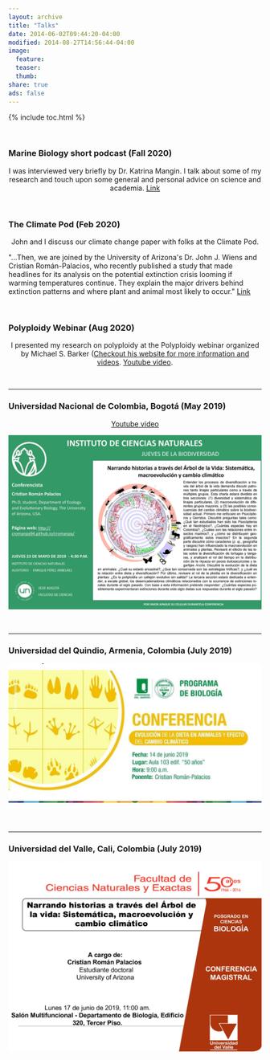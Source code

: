 ```yaml
---
layout: archive
title: "Talks"
date: 2014-06-02T09:44:20-04:00
modified: 2014-08-27T14:56:44-04:00
image:
  feature:
  teaser:
  thumb:
share: true
ads: false
---
```



{% include toc.html %}

&nbsp;

### Marine Biology short podcast (Fall 2020)

<p align="center">
I was interviewed very briefly by Dr. Katrina Mangin. I talk about some of my research and touch upon some general and personal advice on science and academia. <a href="https://soundcloud.com/user-669368828/ecol-170c3-mangin-christian-roman-palacios-podcast">Link</a>
</p>

&nbsp;
&nbsp;
&nbsp;
&nbsp;

### The Climate Pod (Feb 2020)
<p align="center">
John and I discuss our climate change paper with folks at the Climate Pod.

"...Then, we are joined by the University of Arizona's Dr. John J. Wiens and Cristian Román-Palacios, who recently published a study that made headlines for its analysis on the  potential extinction crisis looming if warming temperatures continue. They explain the major drivers behind extinction patterns and where plant and animal most likely to occur." <a href="https://theclimatepod.libsyn.com/new-record-temperatures-and-the-looming-extinction-crisis-w-washington-posts-matthew-cappucci-and-university-of-arizonas-dr-john-j-wiens-and-cristian-romn-palacios">Link</a>
</p>

&nbsp;
&nbsp;
&nbsp;
&nbsp;

### Polyploidy Webinar (Aug 2020)

<p align="center">
I presented my research on polyploidy at the Polyploidy webinar organized by Michael S. Barker (<a href="https://www.barkerlab.net/">Checkout his website for more information and videos</a>. <a href="https://www.youtube.com/watch?v=2PD7c-cyCQY">Youtube video</a>.
</p>

&nbsp;
&nbsp;
&nbsp;
&nbsp;

______

### Universidad Nacional de Colombia, Bogotá (May 2019)

<p align="center">
<a href="https://www.youtube.com/watch?v=lwHcw65gxI0">Youtube video</a>
</p>


![ICN](ICN_Talk_2019.jpg)

&nbsp;
&nbsp;
&nbsp;
&nbsp;


______

### Universidad del Quindio, Armenia, Colombia (July 2019)

![UQ](UQ_Talk_2019.JPG)

&nbsp;
&nbsp;
&nbsp;
&nbsp;

______

### Universidad del Valle, Cali, Colombia (July 2019)

![UV](UV_Talk_2019.jpg)

